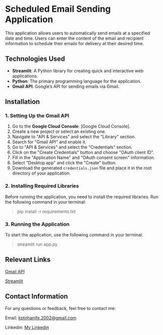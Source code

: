 # Scheduled Email Sending Application

This application allows users to automatically send emails at a specified date and time. Users can enter the content of the email and recipient information to schedule their emails for delivery at their desired time.

## Technologies Used

- **Streamlit**: A Python library for creating quick and interactive web applications.
- **Python**: The primary programming language for the application.
- **Gmail API**: Google’s API for sending emails via Gmail.

## Installation

### 1. Setting Up the Gmail API

1. Go to the **Google Cloud Console**: [Google Cloud Console].
2. Create a new project or select an existing one.
3. Navigate to "API & Services" and select the "Library" section.
4. Search for "Gmail API" and enable it.
5. Go to "API & Services" and select the "Credentials" section.
6. Click on the "Create Credentials" button and choose "OAuth client ID".
7. Fill in the "Application Name" and "OAuth consent screen" information.
8. Select "Desktop app" and click the "Create" button.
9. Download the generated `credentials.json` file and place it in the root directory of your application.

### 2. Installing Required Libraries

Before running the application, you need to install the required libraries. Run the following command in your terminal:

> pip install -r requirements.txt


### 3. Running the Application
To start the application, use the following command in your terminal:

> streamlit run app.py


## Relevant Links
[Gmail API](https://developers.google.com/gmail/api/guides?hl=tr)

[Streamlit](https://streamlit.io/)

## Contact Information
For any questions or feedback, feel free to contact me:

Email: [kptnhanife.2002@gmail.com](mailto:kptnhanife.2002@gmail.com )

Linkedin: [My Linkedin](https://www.linkedin.com/in/hanifekaptan-u1f90d/)
